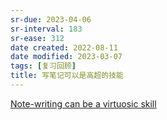 ```yaml
---
sr-due: 2023-04-06
sr-interval: 183
sr-ease: 312
date created: 2022-08-11
date modified: 2023-03-07
tags: [复习回顾]
title: 写笔记可以是高超的技能
---
```


[Note-writing can be a virtuosic skill](https://notes.andymatuschak.org/z4erJ1AQZ28DEMUv3p7AfGNqooWp8pLUVFnQ8)
